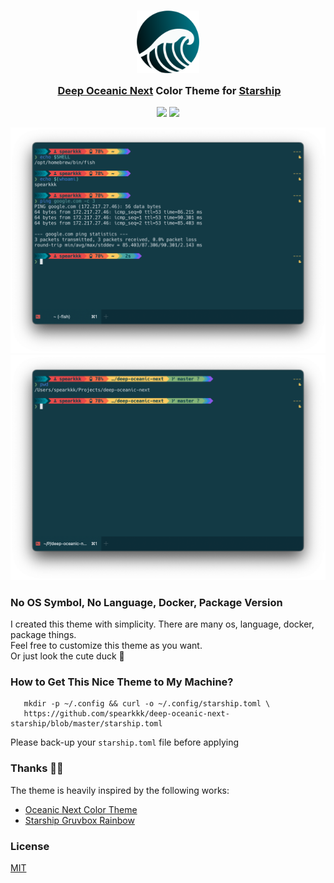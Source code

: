 <h3 align="center">
	<img src="https://raw.githubusercontent.com/spearkkk/deep-oceanic-next/93d6557c42fda451679225133acee3d62773dcfd/big_wave.svg" width="100" alt="big_wave"/><br/>
	<img src="https://raw.githubusercontent.com/catppuccin/catppuccin/main/assets/misc/transparent.png" height="30" width="0px"/>
	<a href="https://github.com/spearkkk/deep-oceanic-next">Deep Oceanic Next</a> Color Theme for <a href="https://starship.rs">Starship</a>
</h3>
<p align="center">
	<a href="https://github.com/spearkkk/deep-oceanic-next-starship/stargazers"><img src="https://img.shields.io/github/stars/spearkkk/deep-oceanic-next-starship?colorA=001a1f&colorB=fac863&style=for-the-badge"></a>
	<a href="https://github.com/spearkkk/starship-oceanic-next/contributors"><img src="https://img.shields.io/github/contributors/spearkkk/starship-oceanic-next?colorA=001a1f&colorB=5fb3b3&style=for-the-badge"></a>
</p>

![deep-oceanic-next-starship_01.png](./deep-oceanic-next-starship_01.png)
![deep-oceanic-next-starship_02.png](./deep-oceanic-next-starship_02.png)

### No OS Symbol, No Language, Docker, Package Version
I created this theme with simplicity. There are many os, language, docker, package things.  
Feel free to customize this theme as you want.  
Or just look the cute duck 󰇥

### How to Get This Nice Theme to My Machine?
```shell
   mkdir -p ~/.config && curl -o ~/.config/starship.toml \
   https://github.com/spearkkk/deep-oceanic-next-starship/blob/master/starship.toml
```
Please back-up your `starship.toml` file before applying

### Thanks 🫰🏼

The theme is heavily inspired by the following works:

- [Oceanic Next Color Theme](https://github.com/voronianski/oceanic-next-color-scheme)
- [Starship Gruvbox Rainbow](https://github.com/fang2hou/starship-gruvbox-rainbow)

### License

[MIT](LICENSE)


